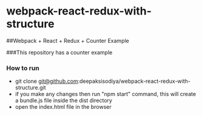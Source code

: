 # webpack-react-redux-with-structure

##Webpack + React + Redux + Counter Example

###This repository has a counter example

### How to run

* git clone git@github.com:deepaksisodiya/webpack-react-redux-with-structure.git
* if you make any changes then run "npm start" command, this will create a bundle.js file inside the dist directory
* open the index.html file in the browser
